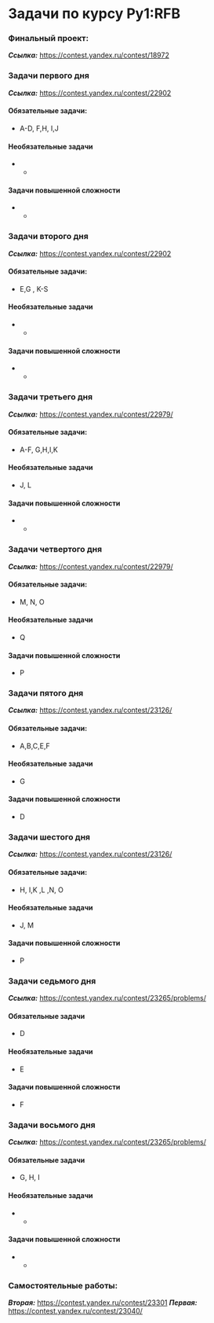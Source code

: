 # Задачи по курсу Py1:RFB

### Финальный проект:
***Ссылка:*** https://contest.yandex.ru/contest/18972


### Задачи первого дня
***Ссылка:*** https://contest.yandex.ru/contest/22902

#### Обязательные задачи:
* A-D, F,H, I,J
#### Необязательные задачи
* -
#### Задачи повышенной сложности
* -

### Задачи  второго дня
***Ссылка:*** https://contest.yandex.ru/contest/22902

#### Обязательные задачи:
* E,G , K-S
#### Необязательные задачи
* -
#### Задачи повышенной сложности
* -


### Задачи третьего дня
***Ссылка:*** https://contest.yandex.ru/contest/22979/

#### Обязательные задачи:
* A-F, G,H,I,K
#### Необязательные задачи
* J, L
#### Задачи повышенной сложности
* -


### Задачи четвертого дня
***Ссылка:*** https://contest.yandex.ru/contest/22979/

#### Обязательные задачи:
* M, N, O
#### Необязательные задачи
* Q
#### Задачи повышенной сложности
* P


### Задачи пятого дня
***Ссылка:*** https://contest.yandex.ru/contest/23126/

#### Обязательные задачи:
* A,B,C,E,F
#### Необязательные задачи
* G
#### Задачи повышенной сложности
* D

### Задачи шестого дня
***Ссылка:*** https://contest.yandex.ru/contest/23126/

#### Обязательные задачи:
* H, I,K ,L ,N, O
#### Необязательные задачи
* J, M
#### Задачи повышенной сложности
* P

### Задачи седьмого дня
***Ссылка:*** https://contest.yandex.ru/contest/23265/problems/

#### Обязательные задачи
* D
#### Необязательные задачи
* E
#### Задачи повышенной сложности 
* F

### Задачи восьмого дня
***Ссылка:*** https://contest.yandex.ru/contest/23265/problems/

#### Обязательные задачи
* G, H, I
#### Необязательные задачи
* -
#### Задачи повышенной сложности 
* -

### Самостоятельные работы:
***Вторая:*** https://contest.yandex.ru/contest/23301
***Первая:*** https://contest.yandex.ru/contest/23040/